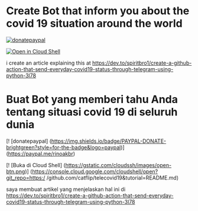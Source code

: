 # Create Bot that inform you about the covid 19 situation around the world

[![donatepaypal](https://img.shields.io/badge/PAYPAL-DONATE-brightgreen?style=for-the-badge&logo=paypal)](https://paypal.me/rinoakbr)

[![Open in Cloud Shell](https://gstatic.com/cloudssh/images/open-btn.png)](https://console.cloud.google.com/cloudshell/open?git_repo=https://github.com/catflip/telecovid19&tutorial=README.md)

i create an article explaining this at https://dev.to/spiritbro1/create-a-github-action-that-send-everyday-covid19-status-through-telegram-using-python-3l78


# Buat Bot yang memberi tahu Anda tentang situasi covid 19 di seluruh dunia

[! [donatepaypal] (https://img.shields.io/badge/PAYPAL-DONATE-brightgreen?style=for-the-badge&logo=paypal)] (https://paypal.me/rinoakbr)

[! [Buka di Cloud Shell] (https://gstatic.com/cloudssh/images/open-btn.png)] (https://console.cloud.google.com/cloudshell/open?git_repo=https:/ /github.com/catflip/telecovid19&tutorial=README.md)

saya membuat artikel yang menjelaskan hal ini di https://dev.to/spiritbro1/create-a-github-action-that-send-everyday-covid19-status-through-telegram-using-python-3l78
